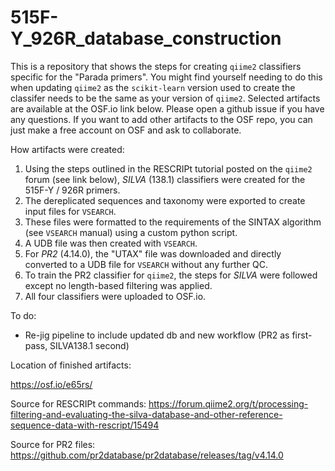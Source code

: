 # 515F-Y_926R_database_construction

This is a repository that shows the steps for creating `qiime2` classifiers specific for the "Parada primers". You might find yourself needing to do this when updating `qiime2` as the `scikit-learn` version used to create the classifer needs to be the same as your version of `qiime2`. Selected artifacts are available at the OSF.io link below. Please open a github issue if you have any questions. If you want to add other artifacts to the OSF repo, you can just make a free account on OSF and ask to collaborate.

How artifacts were created:

1. Using the steps outlined in the RESCRIPt tutorial posted on the `qiime2` forum (see link below), *SILVA* (138.1) classifiers were created for the 515F-Y / 926R primers.
2. The dereplicated sequences and taxonomy were exported to create input files for `VSEARCH`.
3. These files were formatted to the requirements of the SINTAX algorithm (see `VSEARCH` manual) using a custom python script.
4. A UDB file was then created with `VSEARCH`.
5. For *PR2* (4.14.0), the "UTAX" file was downloaded and directly converted to a UDB file for `VSEARCH` without any further QC.
6. To train the PR2 classifier for `qiime2`, the steps for *SILVA* were followed except no length-based filtering was applied.
7. All four classifiers were uploaded to OSF.io.

To do:
- Re-jig pipeline to include updated db and new workflow (PR2 as first-pass, SILVA138.1 second)

Location of finished artifacts:

https://osf.io/e65rs/

Source for RESCRIPt commands:
https://forum.qiime2.org/t/processing-filtering-and-evaluating-the-silva-database-and-other-reference-sequence-data-with-rescript/15494

Source for PR2 files:
https://github.com/pr2database/pr2database/releases/tag/v4.14.0

